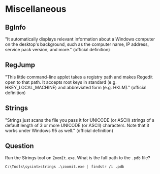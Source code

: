 # Miscellaneous

## BgInfo

"It automatically displays relevant information about a Windows computer on the desktop's background, such as the computer name, IP address, service pack version, and more." (official definition) 

## RegJump

"This little command-line applet takes a registry path and makes Regedit open to that path. It accepts root keys in standard (e.g. HKEY_LOCAL_MACHINE) and abbreviated form (e.g. HKLM)." (official definition) 

## Strings

"Strings just scans the file you pass it for UNICODE (or ASCII) strings of a default length of 3 or more UNICODE (or ASCII) characters. Note that it works under Windows 95 as well." (official definition) 

## Question

Run the Strings tool on `ZoomIt.exe`. What is the full path to the `.pdb` file? 

    C:\Tools\sysint>strings .\zoomit.exe | findstr /i .pdb